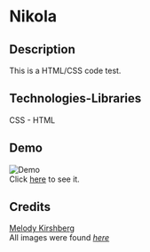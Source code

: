 # Nikola

## Description
This is a HTML/CSS code test. 

## Technologies-Libraries
CSS - HTML

## Demo
![Demo](./images/demo.gif)  
Click [here](https://verlitas.github.io/Nikola/) to see it.


## Credits
[Melody Kirshberg](https://github.com/verlitas)  
All images were found [*here*](https://www.reddit.com/r/reddeadphotography/)
